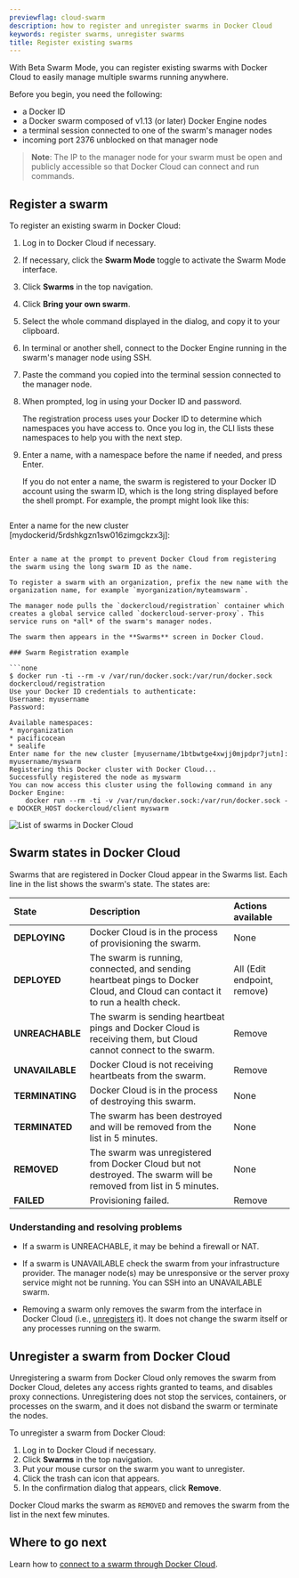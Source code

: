 ```yaml
---
previewflag: cloud-swarm
description: how to register and unregister swarms in Docker Cloud
keywords: register swarms, unregister swarms
title: Register existing swarms
---
```

With Beta Swarm Mode, you can register existing swarms with Docker Cloud to easily manage multiple swarms running anywhere.

Before you begin, you need the following:

* a Docker ID
* a Docker swarm composed of v1.13 (or later) Docker Engine nodes
* a terminal session connected to one of the swarm's manager nodes
* incoming port 2376 unblocked on that manager node

> **Note**: The IP to the manager node for your swarm must be open and publicly accessible so that Docker Cloud can connect and run commands.

## Register a swarm

To register an existing swarm in Docker Cloud:

1. Log in to Docker Cloud if necessary.
2. If necessary, click the **Swarm Mode** toggle to activate the Swarm Mode interface.
3. Click **Swarms** in the top navigation.
4. Click **Bring your own swarm**.
5. Select the whole command displayed in the dialog, and copy it to your clipboard.
6. In terminal or another shell, connect to the Docker Engine running in the swarm's manager node using SSH.
7. Paste the command you copied into the terminal session connected to the manager node.
8. When prompted, log in using your Docker ID and password.
    
    The registration process uses your Docker ID to determine which namespaces you have access to<!--are allowed to register the swarm under TODO:CLOUD-4079 -->. Once you log in, the CLI lists these namespaces to help you with the next step.

9. Enter a name, with a namespace before the name if needed, and press Enter.
    
    If you do not enter a name, the swarm is registered to your Docker ID account using the swarm ID, which is the long string displayed before the shell prompt. For example, the prompt might look like this:
    
    ```none
Enter a name for the new cluster [mydockerid/5rdshkgzn1sw016zimgckzx3j]:
```

Enter a name at the prompt to prevent Docker Cloud from registering the swarm using the long swarm ID as the name.

To register a swarm with an organization, prefix the new name with the organization name, for example `myorganization/myteamswarm`.

The manager node pulls the `dockercloud/registration` container which creates a global service called `dockercloud-server-proxy`. This service runs on *all* of the swarm's manager nodes.

The swarm then appears in the **Swarms** screen in Docker Cloud.

### Swarm Registration example

```none
$ docker run -ti --rm -v /var/run/docker.sock:/var/run/docker.sock dockercloud/registration
Use your Docker ID credentials to authenticate:
Username: myusername
Password:

Available namespaces:
* myorganization
* pacificocean
* sealife
Enter name for the new cluster [myusername/1btbwtge4xwjj0mjpdpr7jutn]: myusername/myswarm
Registering this Docker cluster with Docker Cloud...
Successfully registered the node as myswarm
You can now access this cluster using the following command in any Docker Engine:
    docker run --rm -ti -v /var/run/docker.sock:/var/run/docker.sock -e DOCKER_HOST dockercloud/client myswarm
```

![List of swarms in Docker Cloud](images/cloud-swarms.png)

## Swarm states in Docker Cloud

Swarms that are registered in Docker Cloud appear in the Swarms list. Each line in the list shows the swarm's state. The states are:

| State           | Description                                                                                                                   | Actions available           |
|:--------------- |:----------------------------------------------------------------------------------------------------------------------------- |:--------------------------- |
| **DEPLOYING**   | Docker Cloud is in the process of provisioning the swarm.                                                                     | None                        |
| **DEPLOYED**    | The swarm is running, connected, and sending heartbeat pings to Docker Cloud, and Cloud can contact it to run a health check. | All (Edit endpoint, remove) |
| **UNREACHABLE** | The swarm is sending heartbeat pings and Docker Cloud is receiving them, but Cloud cannot connect to the swarm.               | Remove                      |
| **UNAVAILABLE** | Docker Cloud is not receiving heartbeats from the swarm.                                                                      | Remove                      |
| **TERMINATING** | Docker Cloud is in the process of destroying this swarm.                                                                      | None                        |
| **TERMINATED**  | The swarm has been destroyed and will be removed from the list in 5 minutes.                                                  | None                        |
| **REMOVED**     | The swarm was unregistered from Docker Cloud but not destroyed. The swarm will be removed from list in 5 minutes.             | None                        |
| **FAILED**      | Provisioning failed.                                                                                                          | Remove                      |

### Understanding and resolving problems

* If a swarm is UNREACHABLE, it may be behind a firewall or NAT.

* If a swarm is UNAVAILABLE check the swarm from your infrastructure provider. The manager node(s) may be unresponsive or the server proxy service might not be running. You can SSH into an UNAVAILABLE swarm.

* Removing a swarm only removes the swarm from the interface in Docker Cloud (i.e., [unregisters](#unregister-a-swarm-from-docker-cloud) it). It does not change the swarm itself or any processes running on the swarm.

## Unregister a swarm from Docker Cloud

Unregistering a swarm from Docker Cloud only removes the swarm from Docker Cloud, deletes any access rights granted to teams, and disables proxy connections. Unregistering does not stop the services, containers, or processes on the swarm, and it does not disband the swarm or terminate the nodes.

To unregister a swarm from Docker Cloud:

1. Log in to Docker Cloud if necessary.
2. Click **Swarms** in the top navigation.
3. Put your mouse cursor on the swarm you want to unregister.
4. Click the trash can icon that appears.
5. In the confirmation dialog that appears, click **Remove**.

Docker Cloud marks the swarm as `REMOVED` and removes the swarm from the list in the next few minutes.

## Where to go next

Learn how to [connect to a swarm through Docker Cloud](connect-to-swarm.md).